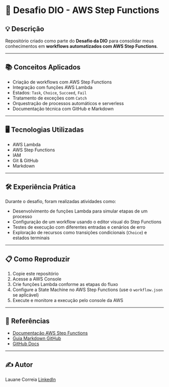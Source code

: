 # 🚀 Desafio DIO - AWS Step Functions

## 💡 Descrição

Repositório criado como parte do **Desafio da DIO** para consolidar meus conhecimentos em **workflows automatizados com AWS Step Functions**. 

---

## 📚 Conceitos Aplicados

- Criação de workflows com AWS Step Functions
- Integração com funções AWS Lambda
- Estados: `Task`, `Choice`, `Succeed`, `Fail`
- Tratamento de exceções com `Catch`
- Orquestração de processos automáticos e serverless
- Documentação técnica com GitHub e Markdown

---

## 🖥️ Tecnologias Utilizadas

- AWS Lambda
- AWS Step Functions
- IAM
- Git & GitHub
- Markdown

---

## 🛠️ Experiência Prática

Durante o desafio, foram realizadas atividades como:

- Desenvolvimento de funções Lambda para simular etapas de um processo
- Configuração de um workflow usando o editor visual do Step Functions
- Testes de execução com diferentes entradas e cenários de erro
- Exploração de recursos como transições condicionais (`Choice`) e estados terminais

---

## 📋 Como Reproduzir

1. Copie este repositório
2. Acesse a AWS Console
3. Crie funções Lambda conforme as etapas do fluxo
4. Configure a State Machine no AWS Step Functions (use o `workflow.json` se aplicável)
5. Execute e monitore a execução pelo console da AWS

---

## 🔗 Referências

- [Documentação AWS Step Functions](https://docs.aws.amazon.com/step-functions/index.html)
- [Guia Markdown GitHub](https://guides.github.com/features/mastering-markdown/)
- [GitHub Docs](https://docs.github.com)

---

## ✍️ Autor

Lauane Correia 
[LinkedIn]([https://www.linkedin.com/in/lauane-c-124501282/])

